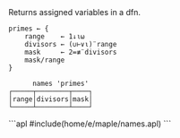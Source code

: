 <section class="function">
Returns assigned variables in a dfn.

```apl
primes ← {
    range    ← 1↓⍳⍵
    divisors ← (∪⊢∨⍳)¨range
    mask     ← 2=≢¨divisors
    mask/range
}

      names 'primes'
┌─────┬────────┬────┐
│range│divisors│mask│
└─────┴────────┴────┘
```
</section>

<section class="function">
```apl
#include(home/e/maple/names.apl)
```
</section>